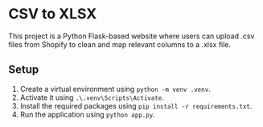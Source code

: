 # CSV to XLSX

This project is a Python Flask-based website where users can upload .csv files from Shopify to clean and map relevant columns to a .xlsx file.

## Setup
1. Create a virtual environment using `python -m venv .venv`.
2. Activate it using `.\.venv\Scripts\Activate`.
3. Install the required packages using `pip install -r requirements.txt`.
4. Run the application using `python app.py`.
